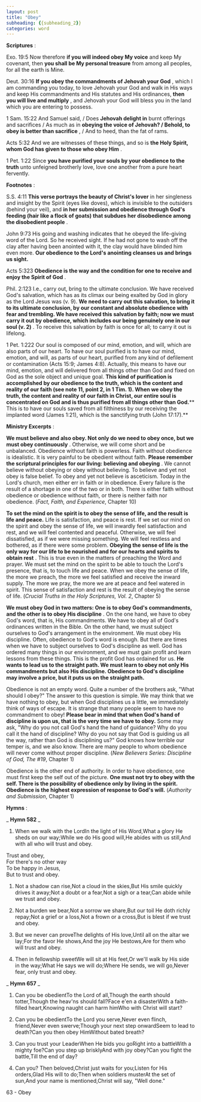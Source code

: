 ```yaml
---
layout: post
title: "Obey"
subheading: {{subheading_2}}
categories: word
---
```


**Scriptures** :

Exo. 19:5 Now therefore **if you will indeed obey My voice** and keep My covenant, then **you shall be My personal treasure** from among all peoples, for all the earth is Mine.

Deut. 30:16 **If you obey the commandments of Jehovah your God** , which I am commanding you today, to love Jehovah your God and walk in His ways and keep His commandments and His statutes and His ordinances, **then you will live and multiply** , and Jehovah your God will bless you in the land which you are entering to possess.

1 Sam. 15:22 And Samuel said, / Does **Jehovah delight in** burnt offerings and sacrifices / As much as in **obeying the voice of Jehovah? / Behold, to obey is better than sacrifice** , / And to heed, than the fat of rams.

Acts 5:32 And we are witnesses of these things, and so is **the Holy Spirit, whom God has given to those who obey Him** .

1 Pet. 1:22 Since **you have purified your souls by your obedience to the truth** unto unfeigned brotherly love, love one another from a pure heart fervently.

**Footnotes** :

S.S. 4:11 **This verse portrays the beauty of Christ's lover** in her singleness and insight by the Spirit (eyes like doves), which is invisible to the outsiders (behind your veil), and **in her submission and obedience through God's feeding (hair like a flock of goats) that subdues her disobedience among the disobedient people** .

John 9:73 His going and washing indicates that he obeyed the life-giving word of the Lord. So he received sight. If he had not gone to wash off the clay after having been anointed with it, the clay would have blinded him even more. **Our obedience to the Lord's anointing cleanses us and brings us sight.**

Acts 5:323 **Obedience is the way and the condition for one to receive and enjoy the Spirit of God** .

Phil. 2:123 I.e., carry out, bring to the ultimate conclusion. We have received God's salvation, which has as its climax our being exalted by God in glory as the Lord Jesus was (v. 9). **We need to carry out this salvation, to bring it to its ultimate conclusion, by our constant and absolute obedience with fear and trembling. We have received this salvation by faith; now we must carry it out by obedience, which includes our being genuinely one in our soul (v. 2)** . To receive this salvation by faith is once for all; to carry it out is lifelong.

1 Pet. 1:222 Our soul is composed of our mind, emotion, and will, which are also parts of our heart. To have our soul purified is to have our mind, emotion, and will, as parts of our heart, purified from any kind of defilement or contamination (Acts 15:9; James 4:8). Actually, this means to have our mind, emotion, and will delivered from all things other than God and fixed on God as the sole object and unique goal. **This kind of purification is accomplished by our obedience to the truth, which is the content and reality of our faith (see note 11, point 2, in 1 Tim. 1). When we obey the truth, the content and reality of our faith in Christ, our entire soul is concentrated on God and is thus purified from all things other than God.**** This is to have our souls saved from all filthiness by our receiving the implanted word (James 1:21), which is the sanctifying truth (John 17:17).**

**Ministry Excerpts** :

**We must believe and also obey. Not only do we need to obey once, but we must obey continuously** . Otherwise, we will come short and be unbalanced. Obedience without faith is powerless. Faith without obedience is idealistic. It is very painful to be obedient without faith. **Please remember the scriptural principles for our living: believing and obeying** . We cannot believe without obeying or obey without believing. To believe and yet not obey is false belief. To obey and yet not believe is asceticism. Today in the Lord's church, men either err in faith or in obedience. Every failure is the result of a shortage in one of the two or in both. There is either faith without obedience or obedience without faith, or there is neither faith nor obedience. (_Fact, Faith, and Experience_, Chapter 10)

**To set the mind on the spirit is to obey the sense of life, and the result is life and peace.** Life is satisfaction, and peace is rest. If we set our mind on the spirit and obey the sense of life, we will inwardly feel satisfaction and rest, and we will feel contented and peaceful. Otherwise, we will feel dissatisfied, as if we were missing something. We will feel restless and bothered, as if there were some problem. **Obeying the sense of life is the only way for our life to be nourished and for our hearts and spirits to obtain rest** . This is true even in the matters of preaching the Word and prayer. We must set the mind on the spirit to be able to touch the Lord's presence, that is, to touch life and peace. When we obey the sense of life, the more we preach, the more we feel satisfied and receive the inward supply. The more we pray, the more we are at peace and feel watered in spirit. This sense of satisfaction and rest is the result of obeying the sense of life. (_Crucial Truths in the Holy Scriptures, Vol. 2_, Chapter 5)

**We must obey God in two matters: One is to obey God's commandments, and the other is to obey His discipline** . On the one hand, we have to obey God's word, that is, His commandments. We have to obey all of God's ordinances written in the Bible. On the other hand, we must subject ourselves to God's arrangement in the environment. We must obey His discipline. Often, obedience to God's word is enough. But there are times when we have to subject ourselves to God's discipline as well. God has ordered many things in our environment, and we must gain profit and learn lessons from these things. This is the profit God has ordained for us. **He wants to lead us to the straight path. We must learn to obey not only His commandments but also His discipline. Obedience to God's discipline may involve a price, but it puts us on the straight path.**

Obedience is not an empty word. Quite a number of the brothers ask, "What should I obey?" The answer to this question is simple. We may think that we have nothing to obey, but when God disciplines us a little, we immediately think of ways of escape. It is strange that many people seem to have no commandment to obey! **Please bear in mind that when God's hand of discipline is upon us, that is the very time we have to obey.** Some may ask, "Why do you not call God's hand the hand of guidance? Why do you call it the hand of discipline? Why do you not say that God is guiding us all the way, rather than God is disciplining us?" God knows how terrible our temper is, and we also know. There are many people to whom obedience will never come without proper discipline. (_New Believers Series: Discipline of God, The #19_, Chapter 1)

Obedience is the other end of authority. In order to have obedience, one must first keep the self out of the picture. **One must not try to obey with the self. There is the possibility of obedience only by living in the spirit. Obedience is the highest expression of response to God's will.** (_Authority and Submission_, Chapter 1)

**Hymns** :

_ **Hymn 582** _

1. When we walk with the LordIn the light of His Word,What a glory He sheds on our way;While we do His good will,He abides with us still,And with all who will trust and obey.

Trust and obey,  
For there's no other way  
To be happy in Jesus,  
But to trust and obey.

1. Not a shadow can rise,Not a cloud in the skies,But His smile quickly drives it away;Not a doubt or a fear,Not a sigh or a tear,Can abide while we trust and obey.

1. Not a burden we bear,Not a sorrow we share,But our toil He doth richly repay;Not a grief or a loss,Not a frown or a cross,But is blest if we trust and obey.

1. But we never can proveThe delights of His love,Until all on the altar we lay;For the favor He shows,And the joy He bestows,Are for them who will trust and obey.

1. Then in fellowship sweetWe will sit at His feet,Or we'll walk by His side in the way;What He says we will do;Where He sends, we will go,Never fear, only trust and obey.

_ **Hymn 657** _

1. Can you be obedientTo the Lord of all,Though the earth should totter,Though the heav'ns should fall?Face e'en a disasterWith a faith-filled heart,Knowing naught can harm himWho with Christ will start?

1. Can you be obedientTo the Lord you serve,Never even flinch, friend,Never even swerve;Though your next step onwardSeem to lead to death?Can you then obey HimWithout bated breath?

1. Can you trust your LeaderWhen He bids you goRight into a battleWith a mighty foe?Can you step up brisklyAnd with joy obey?Can you fight the battle,Till the end of day?

1. Can you? Then beloved,Christ just waits for you;Listen for His orders,Glad His will to do;Then when soldiers musterAt the set of sun,And your name is mentioned,Christ will say, "Well done."

63 - Obey

